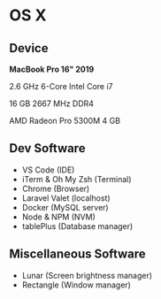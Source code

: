 # OS X

## Device
**MacBook Pro 16" 2019**

2.6 GHz 6-Core Intel Core i7

16 GB 2667 MHz DDR4

AMD Radeon Pro 5300M 4 GB

## Dev Software
- VS Code (IDE)
- iTerm & Oh My Zsh (Terminal)
- Chrome (Browser)
- Laravel Valet (localhost)
- Docker (MySQL server)
- Node & NPM (NVM)
- tablePlus (Database manager)

## Miscellaneous Software
- Lunar (Screen brightness manager)
- Rectangle (Window manager)
